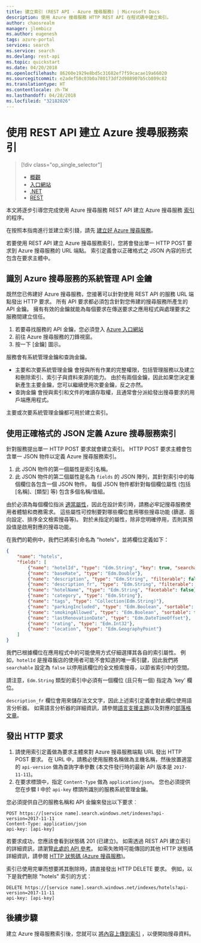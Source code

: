 ```yaml
---
title: 建立索引 (REST API - Azure 搜尋服務) | Microsoft Docs
description: 使用 Azure 搜尋服務 HTTP REST API 在程式碼中建立索引。
author: chaosrealm
manager: jlembicz
ms.author: eugenesh
tags: azure-portal
services: search
ms.service: search
ms.devlang: rest-api
ms.topic: quickstart
ms.date: 04/20/2018
ms.openlocfilehash: 86260e1929e8bd5c31682ef7f59cacae19a66020
ms.sourcegitcommit: e2adef58c03b0a780173df2d988907b5cb809c82
ms.translationtype: HT
ms.contentlocale: zh-TW
ms.lasthandoff: 04/28/2018
ms.locfileid: "32182026"
---
```

# <a name="create-an-azure-search-index-using-the-rest-api"></a>使用 REST API 建立 Azure 搜尋服務索引
> [!div class="op_single_selector"]
>
> * [概觀](search-what-is-an-index.md)
> * [入口網站](search-create-index-portal.md)
> * [.NET](search-create-index-dotnet.md)
> * [REST](search-create-index-rest-api.md)
>
>

本文將逐步引導您完成使用 Azure 搜尋服務 REST API 建立 Azure 搜尋服務 [索引](https://docs.microsoft.com/rest/api/searchservice/Create-Index) 的程序。

在按照本指南進行並建立索引錢，請先 [建立好 Azure 搜尋服務](search-create-service-portal.md)。

若要使用 REST API 建立 Azure 搜尋服務索引，您將會發出單一 HTTP POST 要求到 Azure 搜尋服務的 URL 端點。 索引定義會以正確格式之 JSON 內容的形式包含在要求主體中。

## <a name="identify-your-azure-search-services-admin-api-key"></a>識別 Azure 搜尋服務的系統管理 API 金鑰
既然您已佈建好 Azure 搜尋服務，您接著可以針對使用 REST API 的服務 URL 端點發出 HTTP 要求。 所有 API 要求都必須包含針對您佈建的搜尋服務所產生的 API 金鑰。 擁有有效的金鑰就能為每個要求在傳送要求之應用程式與處理要求之服務間建立信任。

1. 若要尋找服務的 API 金鑰，您必須登入 [Azure 入口網站](https://portal.azure.com/)
2. 前往 Azure 搜尋服務的刀鋒視窗。
3. 按一下 [金鑰] 圖示。

服務會有系統管理金鑰和查詢金鑰。

* 主要和次要系統管理金鑰  會授與所有作業的完整權限，包括管理服務以及建立和刪除索引、索引子與資料來源的能力。 由於有兩個金鑰，因此如果您決定重新產生主要金鑰，您可以繼續使用次要金鑰，反之亦然。
* 查詢金鑰  會授與索引和文件的唯讀存取權，且通常會分派給發出搜尋要求的用戶端應用程式。

主要或次要系統管理金鑰都可用於建立索引。

## <a name="define-your-azure-search-index-using-well-formed-json"></a>使用正確格式的 JSON 定義 Azure 搜尋服務索引
針對服務提出單一 HTTP POST 要求就會建立索引。 HTTP POST 要求主體會包含單一 JSON 物件以定義 Azure 搜尋服務索引。

1. 此 JSON 物件的第一個屬性是索引名稱。
2. 此 JSON 物件的第二個屬性是名為 `fields` 的 JSON 陣列，其針對索引中的每個欄位各包含一個 JSON 物件。 每個 JSON 物件都針對每個欄位屬性 (包括 [名稱]、[類型] 等) 包含多個名稱/值組。

由於必須為每個欄位指派 [適當屬性](https://docs.microsoft.com/rest/api/searchservice/Create-Index)，因此在設計索引時，請務必牢記搜尋服務使用者體驗和商務需求。 這些屬性可控制要對哪些欄位套用哪些搜尋功能 (篩選、面向設定、排序全文檢索搜尋等)。 對於未指定的屬性，除非您明確停用，否則其預設值是啟用對應的搜尋功能。

在我們的範例中，我們已將索引命名為 "hotels"，並將欄位定義如下：

```JSON
{
    "name": "hotels",  
    "fields": [
        {"name": "hotelId", "type": "Edm.String", "key": true, "searchable": false, "sortable": false, "facetable": false},
        {"name": "baseRate", "type": "Edm.Double"},
        {"name": "description", "type": "Edm.String", "filterable": false, "sortable": false, "facetable": false},
        {"name": "description_fr", "type": "Edm.String", "filterable": false, "sortable": false, "facetable": false, "analyzer": "fr.lucene"},
        {"name": "hotelName", "type": "Edm.String", "facetable": false},
        {"name": "category", "type": "Edm.String"},
        {"name": "tags", "type": "Collection(Edm.String)"},
        {"name": "parkingIncluded", "type": "Edm.Boolean", "sortable": false},
        {"name": "smokingAllowed", "type": "Edm.Boolean", "sortable": false},
        {"name": "lastRenovationDate", "type": "Edm.DateTimeOffset"},
        {"name": "rating", "type": "Edm.Int32"},
        {"name": "location", "type": "Edm.GeographyPoint"}
    ]
}
```

我們已根據欄位在應用程式中的可能使用方式仔細選擇其各自的索引屬性。 例如，`hotelId` 是搜尋飯店的使用者可能不會知道的唯一索引鍵，因此我們將 `searchable` 設定為 `false` 以停用該欄位的全文檢索搜尋，以節省索引中的空間。

請注意，`Edm.String` 類型的索引中必須有一個欄位 (且只有一個) 指定為 'key' 欄位。

`description_fr` 欄位會用來儲存法文文字，因此上述索引定義會對此欄位使用語言分析器。 如需語言分析器的詳細資訊，請參閱[語言支援主題](https://docs.microsoft.com/rest/api/searchservice/Language-support)以及對應的[部落格文章](https://azure.microsoft.com/blog/language-support-in-azure-search/)。

## <a name="issue-the-http-request"></a>發出 HTTP 要求
1. 請使用索引定義做為要求主體來對 Azure 搜尋服務端點 URL 發出 HTTP POST 要求。 在 URL 中，請務必使用服務名稱做為主機名稱，然後放置適當的 `api-version` 做為查詢字串參數 (本文件發行時的最新 API 版本是 `2017-11-11`)。
2. 在要求標頭中，指定 `Content-Type` 做為 `application/json`。 您也必須提供您在步驟 I 中於 `api-key` 標頭所識別的服務系統管理金鑰。

您必須提供自己的服務名稱和 API 金鑰來發出以下要求︰

    POST https://[service name].search.windows.net/indexes?api-version=2017-11-11
    Content-Type: application/json
    api-key: [api-key]


若要求成功，您應該會看到狀態碼 201 (已建立)。 如需透過 REST API 建立索引的詳細資訊，請瀏覽[此處的 API 參考](https://docs.microsoft.com/rest/api/searchservice/Create-Index)。 如需失敗時可能傳回的其他 HTTP 狀態碼詳細資訊，請參閱 [HTTP 狀態碼 (Azure 搜尋服務)](https://docs.microsoft.com/rest/api/searchservice/HTTP-status-codes)。

索引已使用完畢而想要將其刪除時，請直接發出 HTTP DELETE 要求。 例如，以下是我們刪除 "hotels" 索引的方式：

    DELETE https://[service name].search.windows.net/indexes/hotels?api-version=2017-11-11
    api-key: [api-key]


## <a name="next-steps"></a>後續步驟
建立 Azure 搜尋服務索引後，您就可以 [將內容上傳到索引](search-what-is-data-import.md) ，以便開始搜尋資料。

